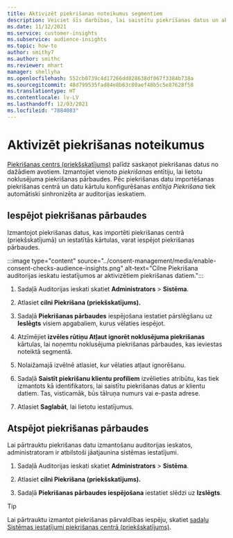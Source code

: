 ```yaml
---
title: Aktivizēt piekrišanas noteikumus segmentiem
description: Veiciet šīs darbības, lai saistītu piekrišanas datus un aktivizētu piekrišanas pārbaudes auditorijas ieskatos. Administrators var arī atspējot piekrišanas pārbaudes.
ms.date: 11/12/2021
ms.service: customer-insights
ms.subservice: audience-insights
ms.topic: how-to
author: smithy7
ms.author: smithc
ms.reviewer: mhart
manager: shellyha
ms.openlocfilehash: 552cb0739c4d17266dd028638df067f3384b738a
ms.sourcegitcommit: 48d799535fad84e8b63c80aef48b5c5e87628f58
ms.translationtype: HT
ms.contentlocale: lv-LV
ms.lasthandoff: 12/03/2021
ms.locfileid: "7884083"
---
```

# <a name="activate-consent-rules"></a>Aktivizēt piekrišanas noteikumus

[Piekrišanas centrs (priekšskatījums)](../consent-management/overview.md) palīdz saskaņot piekrišanas datus no dažādiem avotiem. Izmantojiet vienoto *piekrišanas* entītiju, lai lietotu noklusējuma piekrišanas pārbaudes. Pēc piekrišanas datu importēšanas piekrišanas centrā un datu kārtulu konfigurēšanas *entītija Piekrišana* tiek automātiski sinhronizēta ar auditorijas ieskatiem.

## <a name="enable-consent-checks"></a>Iespējot piekrišanas pārbaudes

Izmantojot piekrišanas datus, kas importēti piekrišanas centrā (priekšskatījumā) un iestatītās kārtulas, varat iespējot piekrišanas pārbaudes. 

:::image type="content" source="../consent-management/media/enable-consent-checks-audience-insights.png" alt-text="Cilne Piekrišana auditorijas ieskatu iestatījumos ar aktivizētiem piekrišanas datiem.":::

1. Sadaļā Auditorijas ieskati skatiet **Administrators** > **Sistēma**.

1. Atlasiet **cilni Piekrišana (priekšskatījums).**

1. Sadaļā **Piekrišanas pārbaudes** iespējošana iestatiet pārslēgšanu uz **Ieslēgts** visiem apgabaliem, kurus vēlaties iespējot.

1. Atzīmējiet **izvēles rūtiņu Atļaut ignorēt noklusējuma piekrišanas** kārtulas, lai noņemtu noklusējuma piekrišanas pārbaudes, kas ieviestas noteiktā segmentā. 

1. Nolaižamajā izvēlnē atlasiet, kur vēlaties atļaut ignorēšanu.     

1. Sadaļā **Saistīt piekrišanu klientu profiliem** izvēlieties atribūtu, kas tiek izmantots kā identifikators, lai saistītu piekrišanas datus ar klientu datiem. Tas, visticamāk, būs tālruņa numurs vai e-pasta adrese. 

1. Atlasiet **Saglabāt**, lai lietotu iestatījumus.

## <a name="disable-consent-checks"></a>Atspējot piekrišanas pārbaudes

Lai pārtrauktu piekrišanas datu izmantošanu auditorijas ieskatos, administratoram ir atbilstoši jāatjaunina sistēmas iestatījumi.

1. Sadaļā Auditorijas ieskati skatiet **Administrators** > **Sistēma**.

1. Atlasiet **cilni Piekrišana (priekšskatījums).**

1. Sadaļā **Piekrišanas pārbaudes iespējošana** iestatiet slēdzi uz **Izslēgts**.

> [!TIP]
> Lai pārtrauktu izmantot piekrišanas pārvaldības iespēju, skatiet [sadaļu Sistēmas iestatījumi piekrišanas centrā (priekšskatījums)](../consent-management/system-settings.md).
